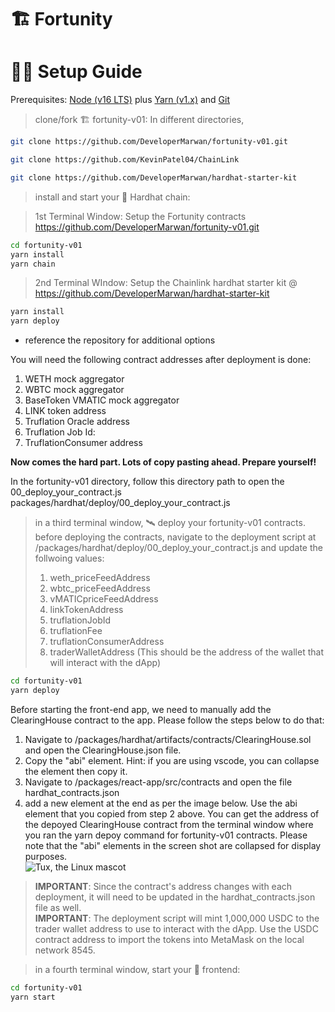 # 🏗 Fortunity

# 🏄‍♂️ Setup Guide

Prerequisites: [Node (v16 LTS)](https://nodejs.org/en/download/) plus [Yarn (v1.x)](https://classic.yarnpkg.com/en/docs/install/) and [Git](https://git-scm.com/downloads)

> clone/fork 🏗 fortunity-v01:
In different directories,
```bash
git clone https://github.com/DeveloperMarwan/fortunity-v01.git
```
```bash
git clone https://github.com/KevinPatel04/ChainLink
```
```bash
git clone https://github.com/DeveloperMarwan/hardhat-starter-kit
```

> install and start your 👷‍ Hardhat chain:

> 1st Terminal Window:
Setup the Fortunity contracts https://github.com/DeveloperMarwan/fortunity-v01.git

```bash
cd fortunity-v01
yarn install
yarn chain
```

> 2nd Terminal WIndow:
 Setup the Chainlink hardhat starter kit @ https://github.com/DeveloperMarwan/hardhat-starter-kit

```bash
yarn install
yarn deploy
```
- reference the repository for additional options

You will need the following contract addresses after deployment is done:  
1. WETH mock aggregator
2. WBTC mock aggregator
3. BaseToken VMATIC mock aggregator
4. LINK token address
5. Truflation Oracle address
6. Truflation Job Id:
7. TruflationConsumer address

<b>Now comes the hard part. Lots of copy pasting ahead. Prepare yourself!</b>

In the fortunity-v01 directory, follow this directory path to open the 00_deploy_your_contract.js 
packages/hardhat/deploy/00_deploy_your_contract.js



> in a third terminal window, 🛰 deploy your fortunity-v01 contracts.  
> before deploying the contracts, navigate to the deployment script at /packages/hardhat/deploy/00_deploy_your_contract.js and update the follwoing values:  
> 1. weth_priceFeedAddress
> 2. wbtc_priceFeedAddress
> 3. vMATICpriceFeedAddress
> 4. linkTokenAddress
> 5. truflationJobId
> 6. truflationFee
> 7. truflationConsumerAddress
> 8. traderWalletAddress (This should be the address of the wallet that will interact with the dApp)

```bash
cd fortunity-v01
yarn deploy
```

Before starting the front-end app, we need to manually add the ClearingHouse contract to the app. Please follow the steps below to do that:  
1. Navigate to /packages/hardhat/artifacts/contracts/ClearingHouse.sol and open the ClearingHouse.json file.
2. Copy the "abi" element. Hint: if you are using vscode, you can collapse the element then copy it.
3. Navigate to /packages/react-app/src/contracts and open the file hardhat_contracts.json
4. add a new element at the end as per the image below. Use the abi element that you copied from step 2 above. You can get the address of the depoyed ClearingHouse contract from the terminal window where you ran the yarn depoy command for fortunity-v01 contracts. Please note that the "abi" elements in the screen shot are collapsed for display purposes.    
![Tux, the Linux mascot](https://user-images.githubusercontent.com/17074344/200719616-17572675-587d-4c66-995f-0c4f9d021641.png)

> **IMPORTANT**: Since the contract's address changes with each deployment, it will need to be updated in the hardhat_contracts.json file as well.<br>
> **IMPORTANT**: The deployment script will mint 1,000,000 USDC to the trader wallet address to use to interact with the dApp. Use the USDC contract address to import the tokens into MetaMask on the local network 8545.

> in a fourth terminal window, start your 📱 frontend:

```bash
cd fortunity-v01
yarn start
```
